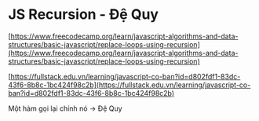 # JS Recursion - Đệ Quy

[https://www.freecodecamp.org/learn/javascript-algorithms-and-data-structures/basic-javascript/replace-loops-using-recursion](https://www.freecodecamp.org/learn/javascript-algorithms-and-data-structures/basic-javascript/replace-loops-using-recursion)

[https://fullstack.edu.vn/learning/javascript-co-ban?id=d802fdf1-83dc-43f6-8b8c-1bc424f98c2b](https://fullstack.edu.vn/learning/javascript-co-ban?id=d802fdf1-83dc-43f6-8b8c-1bc424f98c2b)

Một hàm gọi lại chính nó → Đệ Quy